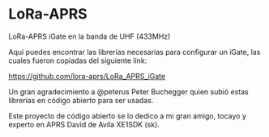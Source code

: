# LoRa-APRS
LoRa-APRS iGate en la banda de UHF (433MHz)


Aquí puedes encontrar las librerías necesarias para configurar un iGate, las cuales fueron copiadas del siguiente link:

https://github.com/lora-aprs/LoRa_APRS_iGate

Un gran agradecimiento a @peterus Peter Buchegger quien subió estas librerías en código abierto para ser usadas.

Este proyecto de código abierto se lo dedico a mi gran amigo, tocayo y experto en APRS David de Avila XE1SDK (sk).
